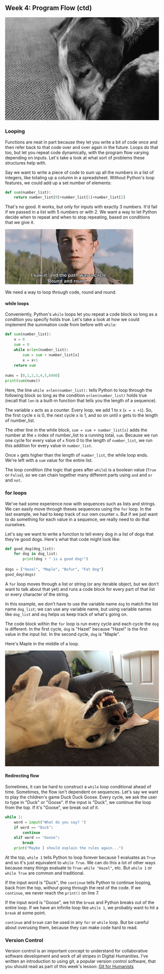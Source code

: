 ## Week 4: Program Flow (ctd)

![hazel_sleeping](assets/hazel_sleeping.jpg)

### Looping

Functions are neat in part because they let you write a bit of code once and then refer back to that code over and over again in the future. Loops do that too, but let you repeat code dynamically, with the program flow varying depending on inputs. Let's take a look at what sort of problems these structures help with.

Say we want to write a piece of code to sum up all the numbers in a list of integers, like totaling up a column in a spreadsheet. Without Python's loop features, we could add up a set number of elements:

```python
def sum(number_list):
    return number_list[0]+number_list[1]+number_list[2]
```

That's no good. It works, but only for inputs with exactly 3 numbers. It'd fail if we passed in a list with 5 numbers or with 2. We want a way to let Python decide when to repeat and when to stop repeating, based on conditions that we give it.

![looper](assets/looper.gif)

We need a way to loop through code, round and round.

#### while loops

Conveniently, Python's `while` loops let you repeat a code block so long as a condition you specify holds true. Let's take a look at how we could implement the summation code from before with `while`:

```python
def sum(number_list):
    x = 0
    sum = 0
    while x<len(number_list):
        sum = sum + number_list[x]
        x = x+1
    return sum

nums = [0,1,2,3,4,5,6000]
print(sum(nums))
```

Here, the line `while x<len(number_list):` tells Python to loop through the following block so long as the condition `x<len(number_list)` holds true (recall that `len` is a built-in function that tells you the length of a sequence).

The variable `x` acts as a counter. Every loop, we add 1 to x (`x = x +1`). So, the first cycle x is 0, the next cycle x is 1, and so on until x gets to the length of number_list. 

The other line in the while block, `sum = sum + number_list[x]` adds the number at the `x` index of number_list to a running total, `sum`. Because we run one cycle for every value of `x` from 0 to the length of `number_list`, we run this addition for every value in `number_list`.

Once `x` gets higher than the length of `number_list`, the while loop ends. We're left with a `sum` value for the entire list.

The loop condition (the logic that goes after `while`) is a boolean value (`True` or `False`), so we can chain together many different parts using `and` and `or` and `not`. 

### for loops

We've had some experience now with sequences such as lists and strings. We can easily move through theses sequences using the `for` loop. In the last example, we had to keep track of our own counter `x`. But if we just want to do something for each value in a sequence, we really need to do that ourselves.

Let's say we want to write a function to tell every dog in a list of dogs that they're good dogs. Here's what that code might look like:

```python
def good_dog(dog_list):
    for dog in dog_list:
        print(dog + " is a good dog!")

dogs = ["Hazel", "Maple", "Bofur", "Fat Dog"]
good_dog(dogs)
```

A `for` loop moves through a list or string (or any iterable object, but we don't want to talk about that yet) and runs a code block for every part of that list or every character of the string.

In this example, we don't have to use the variable name `dog` to match the list name `dog_list`; we can use any variable name, but using variable names like `dog_list` and `dog` helps us keep track of what's going on.

The code block within the `for` loop is run every cycle and each cycle the `dog` is different. In the first cycle, `dog` is "Hazel" because "Hazel" is the first value in the input list. In the second cycle, `dog` is "Maple".

Here's Maple in the middle of a loop.

![maple_loop](assets/maple_loop.jpg)

#### Redirecting flow

Sometimes, it can be hard to construct a `while` loop conditional ahead of time. Sometimes, the flow isn't dependent on sequences. Let's say we want to play the children's game Duck Duck Goose. Every cycle, we ask the user to type in "Duck" or "Goose". If the input is "Duck", we continue the loop from the top. If it's "Goose", we break out of it.

```python
while 1:
    word = input("What do you say? ")
    if word == "Duck":
        continue
    elif word == "Goose":
        break
    print("Maybe I should explain the rules again...")
```

At the top, `while 1` tells Python to loop forever because 1 evaluates as `True` and so it's just equivalent to `while True`. We can do this a lot of other ways because many things evaluate to `True`: `while "Hazel"`, etc. But `while 1` or `while True` are common and traditional.

If the input word is "Duck", the `continue` tells Python to continue looping, back from the top, *without* going through the rest of the code. If we `continue`, we never reach the `print()` on line 7.

If the input word is "Goose", we hit the `break` and Python breaks out of the entire loop. If we have an infinite loop like `while 1`, we probably want to hit a `break` at some point.

`continue` and `break` can be used in any `for` or `while` loop. But be careful about overusing them, because they can make code hard to read.

### Version Control

Version control is an important concept to understand for collaborative software development and work of all stripes in Digital Humanities. I've written an introduction to using git, a popular version control software, that you should read as part of this week's lesson: [Git for Humanists](https://shane-et-al.github.io/git_slab/)
